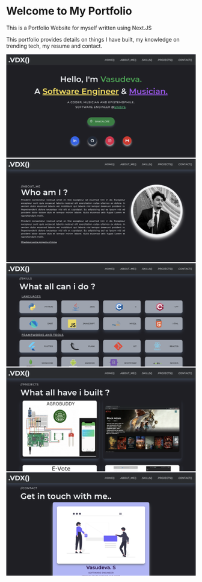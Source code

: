 # Welcome to My Portfolio

 This is a Portfolio Website for myself written using Next.JS

 This portfolio provides details on things I have built, my knowledge on trending tech, my resume and contact.

<img src = "public/ReadmeImgs/Hero.png"/>
<img src = "public/ReadmeImgs/About.png"/>
<img src = "public/ReadmeImgs/Skills.png"/>
<img src = "public/ReadmeImgs/Projects.png"/>
<img src = "public/ReadmeImgs/Contact.png"/>

<!-- ## Deploy on Vercel

The easiest way to deploy your Next.js app is to use the [Vercel Platform](https://vercel.com/new?utm_medium=default-template&filter=next.js&utm_source=create-next-app&utm_campaign=create-next-app-readme) from the creators of Next.js.

Check out our [Next.js deployment documentation](https://nextjs.org/docs/deployment) for more details. -->
